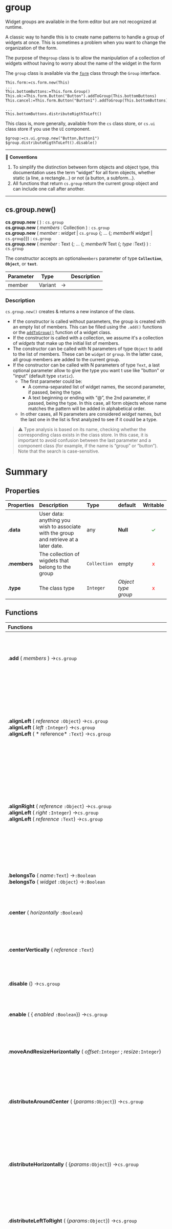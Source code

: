 # group

Widget groups are available in the form editor but are not recognized at runtime. 

A classic way to handle this is to create name patterns to handle a group of widgets at once. This is sometimes a problem when you want to change the organization of the form.

The purpose of the`group` class is to allow the manipulation of a collection of widgets without having to worry about the name of the widget in the form

The `group` class is available via the [`form`](form.md#objects) class through the `Group` interface.

```4d
This.form:=cs.form.new(This)
...
This.bottomButtons:=This.form.Group()This.ok:=This.form.Button("Button").addToGroup(This.bottomButtons)This.cancel:=This.form.Button("Button1").addToGroup(This.bottomButtons)

...
This.bottomButtons.distributeRigthToLeft()
```

This class is, more generally, available from the `cs` class store, or `cs.ui` class store if you use the `UI` component.

```4d
$group:=cs.ui.group.new("Button,Button1")
$group.distributeRigthToLeft().disable()
```

<hr>
📌 <b>Conventions</b>

1. To simplify the distinction between form objects and object type, this documentation uses the term “widget” for all form objects, whether static (a line, a rectangle…) or not (a button, a subform…).
2. All functions that return `cs.group` return the current group object and can include one call after another. 

<hr>

## <a name="Constructor">cs.group.new()</a>

**cs.group.new** ( ) : `cs.group`
<br>**cs.group.new** ( *members* : Collection ) : `cs.group`
<br>**cs.group.new** ( *member* : *widget* \| `cs.group` {; … {; *memberN* *widget* \| `cs.group`}}) : `cs.group`
<br>**cs.group.new** ( *member* : Text {; … {; *memberN* Text {; *type* :Text} ) : `cs.group`

The constructor accepts an optional`members` parameter of type **`Collection`**, **`Object`**, or **`text`**.

|Parameter|Type||Description|
|---|---|---|---|
| member | Variant | → |  |

### Description

`cs.group.new()` creates & returns a new instance of the class.
 
* If the constructor is called without parameters, the group is created with an empty list of members. This can be filled using the `.add()` functions or the [`addToGroup()`](static.md#Miscellaneous) function of a widget class.
* If the constructor is called with a collection, we assume it's a collection of *widgets* that make up the initial list of members.
* The constructor can be called with N parameters of type `Object` to add to the list of members. These can be `widget` or `group`. In the latter case, all group members are added to the current group.
* If the constructor can be called with N parameters of type `Text`, a last optional parameter allow to give the type you want t use like "button" or "input" (default type `static`). 
	* The first parameter could be:
		* A comma-separated list of widget names, the second parameter, if passed, being the type.
		* A text beginning or ending with “@”, the 2nd parameter, if passed, being the type. In this case, all form objects whose name matches the pattern will be added in alphabetical order.
	* In other cases, all N parameters are considered *widget* names, but the last one in the list is first analyzed to see if it could be a type.

> ⚠️ Type analysis is based on its name, checking whether the corresponding class exists in the class store. In this case, it is important to avoid confusion between the last parameter and a component class (for example, if the name is “group” or “button”). Note that the search is case-sensitive. 	
# Summary

## <a name="Properties">Properties</a>

|Properties|Description|Type|default|Writable|
|:----------|:-----------|:-----------|:-----------|:-----------:| 
|**.data** | User data: anything you wish to associate with the group and retrieve at a later date. | any | **Null** |<font color="green">✓</font>
|**.members** | The collection of wigdets that belong to the group |`Collection`| empty |<font color="red">x</font>
|**.type** | The class type |`Integer`| _Object type group_ |<font color="red">x</font>

## <a name="Functions">Functions</a>

| Functions | |
|:-------- |:------ | 
|.**add** ( *members* ) →`cs.group` | Adds one or more widgets to the group. (same syntax as the constructor)| 
|.**alignLeft** ( *reference* `:Object`) →`cs.group`<br/>.**alignLeft** ( *left* `:Integer`) →`cs.group`<br/>.**alignLeft** ( * reference* `:Text`) →`cs.group` | Performs a left alignment of the elements relative to the left position of the reference or the pixel value passed| 
|.**alignRight** ( *reference* `:Object`) →`cs.group`<br/>.**alignLeft** ( *right* `:Integer`) →`cs.group`<br/>.**alignLeft** ( *reference* `:Text`) →`cs.group` | Performs a right alignment of the elements relative to the left position of the reference or the pixel value passed| 
|.**belongsTo** ( *name*`:Text`) →`:Boolean`<br/>.**belongsTo** ( *widget* `:Object`) →`:Boolean` | Returns True if the passed object or object name is part of the group| 
|.**center** ( *horizontally* `:Boolean`) | Center all members on the first| 
|.**centerVertically** ( *reference* `:Text`) | Performs a centered alignment of the elements according to their best size| 
|.**disable** () →`cs.group` | To disable all elements| 
|.**enable** ( { *enabled* `:Boolean`}) →`cs.group` | To enable all elements (without parameter) or not (`enabled` = **False**)| 
|.**moveAndResizeHorizontally** ( *offset*`:Integer` ; *resize*`:Integer`) | Moves & resize all members horizontally| 
|.**distributeAroundCenter** ( {*params*`:Object`}) →`cs.group` | Performs a horizontal distribution, around the center of the group, of the elements according to their best size\*| 
|.**distributeHorizontally** ( {*params*`:Object`}) →`cs.group` | Performs an horizontal distribution of the element saccording to their best size\*| 
|.**distributeLeftToRight** ( {*params*`:Object`}) →`cs.group` | Performs a horizontal distribution, from left to right, of the elements according to their best size\*| 
|.**distributeRigthToLeft** ( {*params*`:Object`}) →`cs.group` | Performs a horizontal distribution, from right to left, of the elements according to their best size\*| 
|.**distributeVertically** ( {*params*`:Object`}) →`cs.group` | Performs a vertical distribution of the elements\*| 
|.**enclosingRect** ( {*padding* `:Integer` }) →`:Object`| Returns the [coordinates](#coord) of the enclosing rectangle, respecting the `padding` parameter if passed| 
|.**hide** () →`cs.group` | To make all elements invisible| 
|.**horizontallyCentered** ( {*params*`:Object` {; *reference*`:Text`}) →`cs.group` | Performs an horizontal alignment of the elements.<br/>The optional widget name parameter allow to specify the reference. If ommited, the distribution is relative to the form| 
|.**move** ( *hOffset* `:Integer` ; *vOffset* `:Integer`) | Move all members horizontally & vertically| 
|.**moveDown** ( *offset* `:Integer`) | Moves down all members| 
|.**moveUp** ( *offset* `:Integer`) | Move all members upwards| 
|.**moveHorizontally** (offset`:Integer`) | Moves all members horizontally| 
|.**moveLeft** ( *offset* `:Integer`) | Moves left all members| 
|.**moveRight** ( *offset* `:Integer`) | Move right members upwards| 
|.**moveVertically** ( *offset* `:Integer`) | Moves all members vertically| 
|.**setFontStyle** ( *style* `:Integer`) →`cs.group` | Sets the font style of all elements. Use the [4D Font style](https://doc.4d.com/4Dv19/4D/19/Font-Styles.302-5393339.en.html) constantes| 
|.**show** ( { *visible* `:Boolean`}) →`cs.group` | To make all elements visible (without parameter) or invisible (`visible` = **False**)| 
|.**switch** ( {*updateEntryOrder* `:Boolean` }) →`cs.group` | Reverses the horizontal order of the members. Useful, for example, for reversing the OK and Cancel buttons depending on the platform| 
|.**verticallyCentered** ( {*params*`:Object` {; *reference*`:Text`}) →`cs.group` | Performs a centered alignment of the elements.<br/>The optional widget name parameter allow to specify the reference. If ommited, the distribution is relative to the form| 

\* The optional object type parameter allow to specify:

* The starting point x in pixels in the form ("start":`Integer`) - default = 0
* The spacing in pixels to respect between the elements ("spacing":`Integer`) - default = 0
* The minimum width to respect in pixels ("minWidth":`Integer`) - default = none
* The maximum width to respect in pixels ("maxWidth":`Integer`) - default = none
* A reference *widget* name  ("to":`Text`) - default = none

### <a name="coord">Coordinate object</a>

```json
{
  left: integer, 
  top: integer,
  right: integer,
  bottom: integer
}
```

